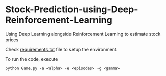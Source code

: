 # Stock-Prediction-using-Deep-Reinforcement-Learning
Using Deep Learning alongside Reinforcement Learning to estimate stock prices

Check [requirements.txt](requirements.txt) file to setup the environment.

To run the code, execute
```
python Game.py -a <alpha> -e <episodes> -g <gamma>
```
